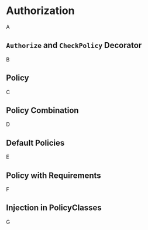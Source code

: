 # **Authorization**
A
## **`Authorize` and `CheckPolicy` Decorator**
B
## **Policy**
C
## **Policy Combination**
D
## **Default Policies**
E
## **Policy with Requirements**
F
## **Injection in PolicyClasses**
G
